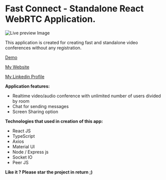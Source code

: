 # Fast Connect - Standalone React WebRTC Application.

![Live preview Image](https://repository-images.githubusercontent.com/311447745/a180ea00-69a6-11eb-941b-55fb3c915ea1)

This application is created for creating fast and standalone video conferences without any registration.

[Demo](https://https://serene-refuge-81999.herokuapp.com/)

[My Website](https://huseyn0w.github.io/)

[My Linkedin Profile](https://linkedin.com/in/huseyn0w)



**Application features:**
- Realtime video/audio conference with unlimited number of users divided by room
- Chat for sending messages
- Screen Sharing option


**Technologies that used in creation of this app:**
- React JS
- TypeScript
- Axios
- Material UI
- Node / Express js
- Socket IO
- Peer JS

**Like it ? Please star the project in return ;)**